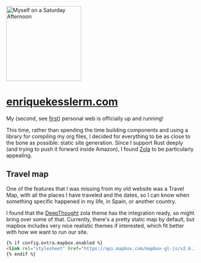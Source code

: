 <img src="DALL·E 2023-12-02 17.28.16 - An oil painting by Claude Monet of a cat with sunglasses reading a book.png" alt="Myself on a Saturday Afternoon" width="200"/>

# [enriquekesslerm.com](https://enriquekesslerm.com)

My (second, see [first](https://github.com/Qkessler/Gatsby-enriquekesslerm.com)) personal web is officially up and running!

This time, rather than spending the time building components and using a library for compiling my org files, I decided for everything to be as close to the bone as possible: static site generation. Since I support Rust deeply (and trying to push it forward inside Amazon), I found [Zola](https://www.getzola.org) to be particularly appealing. 

## Travel map

One of the features that I was missing from my old website was a Travel Map, with all the places I have traveled and the dates, so I can know when something specific happened in my life, in Spain, or another country.

I found that the [DeepThought](https://deepthought-theme.netlify.app/docs/extended-shortcodes/#mapbox) zola theme has the integration ready, so might bring over some of that. Currently, there's a pretty static map by default, but mapbox includes very nice realistic themes if interested, which fit better with how we want to run our site.

``` html
{% if config.extra.mapbox.enabled %}
<link rel="stylesheet" href="https://api.mapbox.com/mapbox-gl-js/v2.6.1/mapbox-gl.css" integrity="sha384-oGm59HWAkwO32h2w8u0B98wKBZJwd6MbWtAJwQKCTffZjOXHXrnyv9Syjovgc+UV" crossorigin="anonymous">
{% endif %}
```

